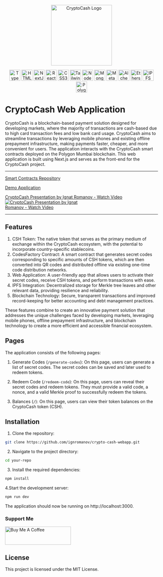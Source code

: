 <p align="center">
<img src="https://i.imgur.com/kizvtYy.png" alt="CryptoCash Logo" width="200px">
</p>
<p align="center">
<a href="https://www.typescriptlang.org/" target="_blank" rel="noreferrer"><img src="https://raw.githubusercontent.com/danielcranney/readme-generator/main/public/icons/skills/typescript-colored.svg" width="36" height="36" alt="TypeScript" /></a>
<a href="https://developer.mozilla.org/en-US/docs/Glossary/HTML5" target="_blank" rel="noreferrer"><img src="https://raw.githubusercontent.com/danielcranney/readme-generator/main/public/icons/skills/html5-colored.svg" width="36" height="36" alt="HTML5" /></a>
<a href="https://nextjs.org/docs" target="_blank" rel="noreferrer"><img src="https://raw.githubusercontent.com/danielcranney/readme-generator/main/public/icons/skills/nextjs-colored.svg" width="36" height="36" alt="NextJs" /></a>
<a href="https://reactjs.org/" target="_blank" rel="noreferrer"><img src="https://raw.githubusercontent.com/danielcranney/readme-generator/main/public/icons/skills/react-colored.svg" width="36" height="36" alt="React" /></a>
<a href="https://www.w3.org/TR/CSS/#css" target="_blank" rel="noreferrer"><img src="https://raw.githubusercontent.com/danielcranney/readme-generator/main/public/icons/skills/css3-colored.svg" width="36" height="36" alt="CSS3" /></a>
<a href="https://tailwindcss.com/" target="_blank" rel="noreferrer"><img src="https://raw.githubusercontent.com/danielcranney/readme-generator/main/public/icons/skills/tailwindcss-colored.svg" width="36" height="36" alt="TailwindCSS" /></a>
<a href="https://nodejs.org/en/" target="_blank" rel="noreferrer"><img src="https://raw.githubusercontent.com/danielcranney/readme-generator/main/public/icons/skills/nodejs-colored.svg" width="36" height="36" alt="NodeJS" /></a>
<a href="https://www.mongodb.com/" target="_blank" rel="noreferrer"><img src="https://raw.githubusercontent.com/danielcranney/readme-generator/main/public/icons/skills/mongodb-colored.svg" width="36" height="36" alt="MongoDB" /></a>
<a href="https://metamask.io/" target="_blank" rel="noreferrer"><img src="https://raw.githubusercontent.com/danielcranney/readme-generator/main/public/icons/skills/metamask-colored.svg" width="36" height="36" alt="MetaMask" /></a>
<a href="https://docs.alchemy.com/alchemy/documentation/alchemy-web3" target="_blank" rel="noreferrer"><img src="https://raw.githubusercontent.com/danielcranney/readme-generator/main/public/icons/skills/alchemy-colored.svg" width="36" height="36" alt="Alchemy" /></a>
<a href="https://ethers.io" target="_blank" rel="noreferrer"><img src="https://raw.githubusercontent.com/danielcranney/readme-generator/main/public/icons/skills/ethers-colored.svg" width="36" height="36" alt="Ethers" /></a>
<a href="https://ipfs.io/" target="_blank" rel="noreferrer"><img src="https://raw.githubusercontent.com/danielcranney/readme-generator/main/public/icons/skills/ipfs-colored.svg" width="36" height="36" alt="IPFS" /></a>
<a href="https://polygon.technology/" target="_blank" rel="noreferrer"><img src="https://raw.githubusercontent.com/danielcranney/readme-generator/main/public/icons/skills/polygon-colored.svg" width="36" height="36" alt="Polygon" /></a>
</p>

# CryptoCash Web Application

CryptoCash is a blockchain-based payment solution designed for developing markets, where the majority of transactions are cash-based due to high card transaction fees and low bank card usage. CryptoCash aims to streamline transactions by leveraging mobile phones and existing offline prepayment infrastructure, making payments faster, cheaper, and more convenient for users.
The application interacts with the CryptoCash smart contracts deployed on the Polygon Mumbai blockchain. This web application is built using Next.js and serves as the front-end for the CryptoCash project.

---

[Smart Contracts Repository](https://github.com/ignromanov/crypto-cash-contracts)

[Demo Application](https://crypto-cash-webapp.vercel.app/)

<a href="https://www.loom.com/share/b4a3bb2bb9e24bd38518e0b9396da757">
    CryptoCash Presentation by Ignat Romanov - Watch Video
    <img style="max-width:300px;" src="https://cdn.loom.com/sessions/thumbnails/b4a3bb2bb9e24bd38518e0b9396da757-1682790379066-with-play.gif" alt="CryptoCash Presentation by Ignat Romanov - Watch Video">
</a>

---

## Features

1. CSH Token: The native token that serves as the primary medium of exchange within the CryptoCash ecosystem, with the potential to incorporate country-specific stablecoins.
2. CodesFactory Contract: A smart contract that generates secret codes corresponding to specific amounts of CSH tokens, which are then converted into QR codes and distributed offline via existing one-time code distribution networks.
3. Web Application: A user-friendly app that allows users to activate their secret codes, receive CSH tokens, and perform transactions with ease.
4. IPFS Integration: Decentralized storage for Merkle tree leaves and other relevant data, providing resilience and reliability.
5. Blockchain Technology: Secure, transparent transactions and improved record-keeping for better accounting and debt management practices.

These features combine to create an innovative payment solution that addresses the unique challenges faced by developing markets, leveraging mobile phones, offline prepayment infrastructure, and blockchain technology to create a more efficient and accessible financial ecosystem.

## Pages

The application consists of the following pages:

1. Generate Codes (`/generate-codes`): On this page, users can generate a list of secret codes. The secret codes can be saved and later used to redeem tokens.

2. Redeem Code (`/redeem-code`): On this page, users can reveal their secret codes and redeem tokens. They must provide a valid code, a nonce, and a valid Merkle proof to successfully redeem the tokens.

3. Balances (`/`): On this page, users can view their token balances on the CryptoCash token (CSH).

## Installation

1. Clone the repository:

```bash
git clone https://github.com/ignromanov/crypto-cash-webapp.git
```

2. Navigate to the project directory:

```bash
cd your-repo
```

3. Install the required dependencies:

```bash
npm install
```

4.Start the development server:

```bash
npm run dev
```

The application should now be running on http://localhost:3000.

### Support Me

<a href="https://www.buymeacoffee.com/ignromanov" target="_blank"><img src="https://cdn.buymeacoffee.com/buttons/v2/default-yellow.png" alt="Buy Me A Coffee" style="height: 60px !important;width: 217px !important;" ></a>

## License

This project is licensed under the MIT License.
